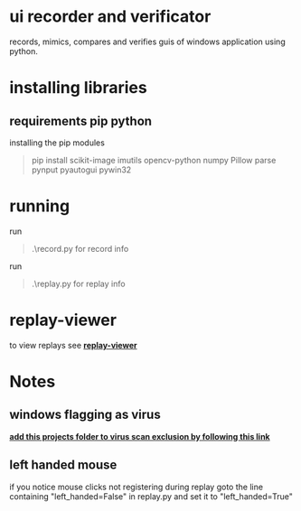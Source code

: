 # ui recorder and verificator
records, mimics, compares and verifies guis of windows application using python.

# installing libraries
## requirements pip python 
installing the pip modules
> pip install scikit-image imutils opencv-python numpy Pillow parse pynput pyautogui pywin32

# running
run
> .\record.py
for record info

run 
> .\replay.py
for replay info

# replay-viewer
to view replays see **[replay-viewer](https://github.com/SarpAkin/replay-viewer)**


# Notes
## windows flagging as virus
**[add this projects folder to virus scan exclusion by following this link](https://support.microsoft.com/en-us/windows/add-an-exclusion-to-windows-security-811816c0-4dfd-af4a-47e4-c301afe13b26#:~:text=Go%20to%20Start%20%3E%20Settings%20%3E%20Update,%2C%20file%20types%2C%20or%20process.)**


## left handed mouse 
if you notice mouse clicks not registering during replay 
goto the line containing "left_handed=False" in replay.py
and set it to "left_handed=True" 

 
